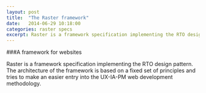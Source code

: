 ```yaml
---
layout: post
title:  "The Raster framework"
date:   2014-06-29 10:18:00
categories: raster specs
excerpt: Raster is a framework specification implementing the RTO design pattern.
---
```


###A framework for websites

Raster is a framework specification implementing the RTO design pattern. The architecture of the framework is based on a fixed set of principles and tries to make an easier entry into the UX-IA-PM web development methodology.
